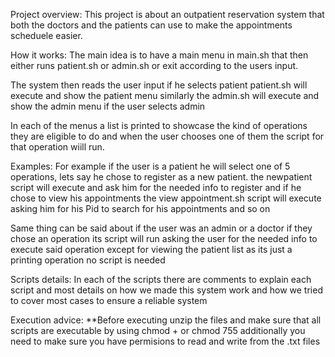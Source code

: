 Project overview:
This project is about an outpatient reservation system that both the doctors and the patients can use 
to make the appointments scheduele easier.

How it works:
The main idea is to have a main menu in main.sh that then either runs patient.sh or admin.sh or exit according
to the users input.

The system then reads the user input if he selects patient patient.sh will execute and show the patient menu
similarly the admin.sh will execute and show the admin menu if the user selects admin

In each of the menus a list is printed to showcase the kind of operations they are eligible to do and when
the user chooses one of them the script for that operation wiill run.

Examples: 
For example if the user is a patient he will select one of 5 operations, lets say he chose to register as a 
new patient. the newpatient script will execute and ask him for the needed info to register and if he chose to
view his appointments the view appointment.sh script will execute asking him for his Pid to search for his
appointments and so on

Same thing can be said about if the user was an admin or a doctor if they chose an operation its script will run
asking the user for the needed info to execute said operation except for viewing the patient list as its just
a printing operation no script is needed

Scripts details:
In each of the scripts there are comments to explain each script and most details on how we made this system work
and how we tried to cover most cases to ensure a reliable system

Execution advice:
**Before executing unzip the files and make sure that all scripts are executable by using chmod + or chmod 755
additionally you need to make sure you have permisions to read and write from the .txt files 
